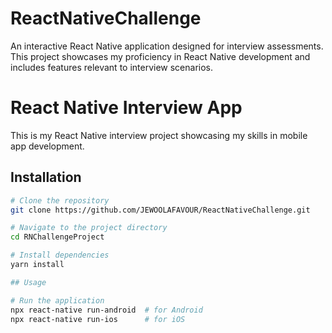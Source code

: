 # ReactNativeChallenge
An interactive React Native application designed for interview assessments. This project showcases my proficiency in React Native development and includes features relevant to interview scenarios.

# React Native Interview App

This is my React Native interview project showcasing my skills in mobile app development.

## Installation

```bash
# Clone the repository
git clone https://github.com/JEWOOLAFAVOUR/ReactNativeChallenge.git

# Navigate to the project directory
cd RNChallengeProject

# Install dependencies
yarn install

## Usage

# Run the application
npx react-native run-android  # for Android
npx react-native run-ios      # for iOS
